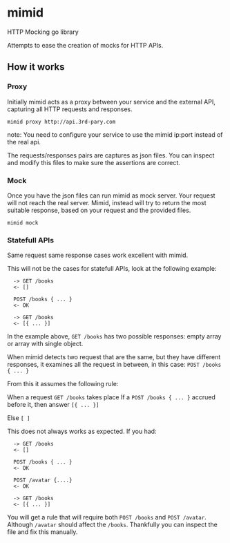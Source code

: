 # mimid
HTTP Mocking go library  

Attempts to ease the creation of mocks for HTTP APIs.

## How it works 

### Proxy 
Initially mimid acts as a proxy between your service and the external API, capturing all HTTP requests and responses. 

`mimid proxy http://api.3rd-pary.com`

note: You need to configure your service to use the mimid ip:port instead of the real api.

The requests/responses pairs are captures as json files.
You can inspect and modify this files to make sure the assertions are correct.

### Mock

Once you have the json files can run mimid as mock server.
Your request will not reach the real server. 
Mimid, instead will try to return the most suitable response, based on your request and the provided files.


`mimid mock`


### Statefull APIs

Same request same response cases work excellent with mimid.

This will not be the cases for statefull APIs, look at the following example:

```
  -> GET /books
  <- []
  
  POST /books { ... }
  <- OK
  
  -> GET /books
  <- [{ ... }]

```

In the example above, `GET /books` has two possible responses: empty array or array with single object.

When mimid detects two request that are the same, but they have different responses, it examines all the request in between, in this case: `POST /books { ... }`

From this it assumes the following rule:

When a request `GET /books` takes place 
If a `POST /books { ... }` accrued before it, 
  then answer `[{ ... }]`
  
Else 
  `[ ]`
  

This does not always works as expected. If you had:
```
  -> GET /books
  <- []
  
  POST /books { ... }
  <- OK
  
  POST /avatar {....}
  <- OK
  
  -> GET /books
  <- [{ ... }]

```

You will get a rule that will require both `POST /books` and `POST /avatar`. Although `/avatar` should affect the `/books`. Thankfully you can inspect the file and fix this manually.
